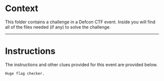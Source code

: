 # Context

This folder contains a challenge in a Defcon CTF event. Inside you will find all of the files needed (if any) to solve the challenge. 

---

# Instructions

The instructions and other clues provided for this event are provided below.

```
Huge flag checker.
```